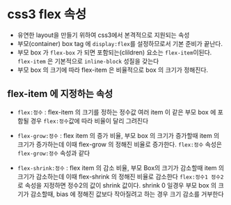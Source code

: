 # css3 flex 속성

- 유연한 layout을 만들기 위하여 css3에서 본격적으로 지원되는 속성
- 부모(container) box tag 에 `display:flex`를 설정하므로서 기본 준비가 끝난다.
- 부모 box 가 `flex-box` 가 되면 포함되는(clildren) 요소는 `flex-item`이된다. `flex-item` 은 기본적으로 `inline-block` 성질을 갖는다
- 부모 box 의 크기에 따라 flex-item 은 비율적으로 box 의 크기가 정해진다.

## flex-item 에 지정하는 속성

- `flex:정수` : flex-item 의 크기를 정하는 정수값 여러 item 이 같은 부모 box 에 포함될 경우 `flex:정수`값에 따라 비율이 달리 그려진다

- `flex-grow:정수` : flex item 의 증가 비율, 부모 box 의 크기가 증가할때 item 의 크기가 증가하는데 이때 flex-grow 의 정해진 비율로 증가한다. `flex:정수` 속성은 `flex-grow:정수` 속성과 같다
- `flex-shrink:정수` : flex item 의 감소 비율, 부모 Box의 크기가 감소할때 item 의 크기가 감소하는데 이때 flex-shrink 의 정해진 비율로 감소한다 `flex:정수1 정수2`로 속성을 지정하면 정수2의 값이 shrink 값이다. shrink 0 일경우 부모 box 의 크기가 감소할때, bias 에 정해진 값보다 작아질려고 하는 경우 크기 감소를 거부한다

